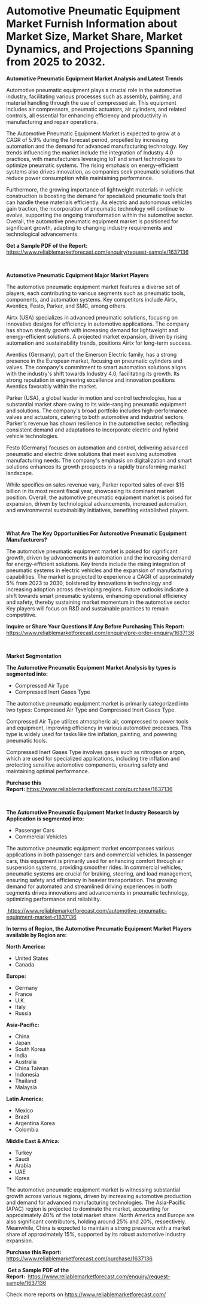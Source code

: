 <p><h1>Automotive Pneumatic Equipment Market Furnish Information about Market Size, Market Share, Market Dynamics, and Projections Spanning from 2025 to 2032.</h1></p><p><strong>Automotive Pneumatic Equipment Market Analysis and Latest Trends</strong></p>
<p><p>Automotive pneumatic equipment plays a crucial role in the automotive industry, facilitating various processes such as assembly, painting, and material handling through the use of compressed air. This equipment includes air compressors, pneumatic actuators, air cylinders, and related controls, all essential for enhancing efficiency and productivity in manufacturing and repair operations.</p><p>The Automotive Pneumatic Equipment Market is expected to grow at a CAGR of 5.9% during the forecast period, propelled by increasing automation and the demand for advanced manufacturing technology. Key trends influencing the market include the integration of Industry 4.0 practices, with manufacturers leveraging IoT and smart technologies to optimize pneumatic systems. The rising emphasis on energy-efficient systems also drives innovation, as companies seek pneumatic solutions that reduce power consumption while maintaining performance.</p><p>Furthermore, the growing importance of lightweight materials in vehicle construction is boosting the demand for specialized pneumatic tools that can handle these materials efficiently. As electric and autonomous vehicles gain traction, the incorporation of pneumatic technology will continue to evolve, supporting the ongoing transformation within the automotive sector. Overall, the automotive pneumatic equipment market is positioned for significant growth, adapting to changing industry requirements and technological advancements.</p></p>
<p><strong>Get a Sample PDF of the Report:&nbsp;</strong> <a href="https://www.reliablemarketforecast.com/enquiry/request-sample/1637136?utm_campaign=2533&utm_medium=2&utm_source=Github&utm_content=ia&utm_term=23032025&utm_id=automotive-pneumatic-equipment">https://www.reliablemarketforecast.com/enquiry/request-sample/1637136</a></p>
<p>&nbsp;</p>
<p><strong>Automotive Pneumatic Equipment Major Market Players</strong></p>
<p><p>The automotive pneumatic equipment market features a diverse set of players, each contributing to various segments such as pneumatic tools, components, and automation systems. Key competitors include Airtx, Aventics, Festo, Parker, and SMC, among others.</p><p>Airtx (USA) specializes in advanced pneumatic solutions, focusing on innovative designs for efficiency in automotive applications. The company has shown steady growth with increasing demand for lightweight and energy-efficient solutions. A projected market expansion, driven by rising automation and sustainability trends, positions Airtx for long-term success.</p><p>Aventics (Germany), part of the Emerson Electric family, has a strong presence in the European market, focusing on pneumatic cylinders and valves. The company's commitment to smart automation solutions aligns with the industry's shift towards Industry 4.0, facilitating its growth. Its strong reputation in engineering excellence and innovation positions Aventics favorably within the market.</p><p>Parker (USA), a global leader in motion and control technologies, has a substantial market share owing to its wide-ranging pneumatic equipment and solutions. The company's broad portfolio includes high-performance valves and actuators, catering to both automotive and industrial sectors. Parker's revenue has shown resilience in the automotive sector, reflecting consistent demand and adaptations to incorporate electric and hybrid vehicle technologies.</p><p>Festo (Germany) focuses on automation and control, delivering advanced pneumatic and electric drive solutions that meet evolving automotive manufacturing needs. The company's emphasis on digitalization and smart solutions enhances its growth prospects in a rapidly transforming market landscape.</p><p>While specifics on sales revenue vary, Parker reported sales of over $15 billion in its most recent fiscal year, showcasing its dominant market position. Overall, the automotive pneumatic equipment market is poised for expansion, driven by technological advancements, increased automation, and environmental sustainability initiatives, benefiting established players.</p></p>
<p>&nbsp;</p>
<p><strong>What Are The Key Opportunities For Automotive Pneumatic Equipment Manufacturers?</strong></p>
<p><p>The automotive pneumatic equipment market is poised for significant growth, driven by advancements in automation and the increasing demand for energy-efficient solutions. Key trends include the rising integration of pneumatic systems in electric vehicles and the expansion of manufacturing capabilities. The market is projected to experience a CAGR of approximately 5% from 2023 to 2030, bolstered by innovations in technology and increasing adoption across developing regions. Future outlooks indicate a shift towards smart pneumatic systems, enhancing operational efficiency and safety, thereby sustaining market momentum in the automotive sector. Key players will focus on R&D and sustainable practices to remain competitive.</p></p>
<p><strong>Inquire or Share Your Questions If Any Before Purchasing This Report:</strong> <a href="https://www.reliablemarketforecast.com/enquiry/pre-order-enquiry/1637136?utm_campaign=2533&utm_medium=2&utm_source=Github&utm_content=ia&utm_term=23032025&utm_id=automotive-pneumatic-equipment">https://www.reliablemarketforecast.com/enquiry/pre-order-enquiry/1637136</a></p>
<p>&nbsp;</p>
<p><strong>Market Segmentation</strong></p>
<p><strong>The Automotive Pneumatic Equipment Market Analysis by types is segmented into:</strong></p>
<p><ul><li>Compressed Air Type</li><li>Compressed Inert Gases Type</li></ul></p>
<p><p>The automotive pneumatic equipment market is primarily categorized into two types: Compressed Air Type and Compressed Inert Gases Type. </p><p>Compressed Air Type utilizes atmospheric air, compressed to power tools and equipment, improving efficiency in various automotive processes. This type is widely used for tasks like tire inflation, painting, and powering pneumatic tools. </p><p>Compressed Inert Gases Type involves gases such as nitrogen or argon, which are used for specialized applications, including tire inflation and protecting sensitive automotive components, ensuring safety and maintaining optimal performance.</p></p>
<p><strong>Purchase this Report:&nbsp;</strong><a href="https://www.reliablemarketforecast.com/purchase/1637136?utm_campaign=2533&utm_medium=2&utm_source=Github&utm_content=ia&utm_term=23032025&utm_id=automotive-pneumatic-equipment">https://www.reliablemarketforecast.com/purchase/1637136</a></p>
<p>&nbsp;</p>
<p><strong>The Automotive Pneumatic Equipment Market Industry Research by Application is segmented into:</strong></p>
<p><ul><li>Passenger Cars</li><li>Commercial Vehicles</li></ul></p>
<p><p>The automotive pneumatic equipment market encompasses various applications in both passenger cars and commercial vehicles. In passenger cars, this equipment is primarily used for enhancing comfort through air suspension systems, providing smoother rides. In commercial vehicles, pneumatic systems are crucial for braking, steering, and load management, ensuring safety and efficiency in heavier transportation. The growing demand for automated and streamlined driving experiences in both segments drives innovations and advancements in pneumatic technology, optimizing performance and reliability.</p></p>
<p><a href="https://www.reliablemarketforecast.com/automotive-pneumatic-equipment-market-r1637136?utm_campaign=2533&utm_medium=2&utm_source=Github&utm_content=ia&utm_term=23032025&utm_id=automotive-pneumatic-equipment">&nbsp;https://www.reliablemarketforecast.com/automotive-pneumatic-equipment-market-r1637136</a></p>
<p><strong>In terms of Region, the Automotive Pneumatic Equipment Market Players available by Region are:</strong></p>
<p>
    <p> <strong> North America: </strong>
        <ul>
            <li>United States</li>
            <li>Canada</li>
        </ul>
        </p> 
    <p> <strong> Europe: </strong>
        <ul>
            <li>Germany</li>
            <li>France</li>
            <li>U.K.</li>
            <li>Italy</li>
            <li>Russia</li>
        </ul>
        </p> 
    <p> <strong> Asia-Pacific: </strong>
        <ul>
            <li>China</li>
            <li>Japan</li>
            <li>South Korea</li>
            <li>India</li>
            <li>Australia</li>
            <li>China Taiwan</li>
            <li>Indonesia</li>
            <li>Thailand</li>
            <li>Malaysia</li>
        </ul>
        </p> 
    <p> <strong> Latin America: </strong>
        <ul>
            <li>Mexico</li>
            <li>Brazil</li>
            <li>Argentina Korea</li>
            <li>Colombia</li>
        </ul>
        </p> 
    <p> <strong> Middle East & Africa: </strong>
        <ul>
            <li>Turkey</li>
            <li>Saudi</li>
            <li>Arabia</li>
            <li>UAE</li>
            <li>Korea</li>
        </ul>
    </p>
    </p>
<p><p>The automotive pneumatic equipment market is witnessing substantial growth across various regions, driven by increasing automotive production and demand for advanced manufacturing technologies. The Asia-Pacific (APAC) region is projected to dominate the market, accounting for approximately 40% of the total market share. North America and Europe are also significant contributors, holding around 25% and 20%, respectively. Meanwhile, China is expected to maintain a strong presence with a market share of approximately 15%, supported by its robust automotive industry expansion.</p></p>
<p><strong>Purchase this Report: </strong><a href="https://www.reliablemarketforecast.com/purchase/1637136?utm_campaign=2533&utm_medium=2&utm_source=Github&utm_content=ia&utm_term=23032025&utm_id=automotive-pneumatic-equipment">https://www.reliablemarketforecast.com/purchase/1637136</a></p>
<p>&nbsp;<strong>Get a Sample PDF of the Report:&nbsp;&nbsp;</strong><a href="https://www.reliablemarketforecast.com/enquiry/request-sample/1637136?utm_campaign=2533&utm_medium=2&utm_source=Github&utm_content=ia&utm_term=23032025&utm_id=automotive-pneumatic-equipment">https://www.reliablemarketforecast.com/enquiry/request-sample/1637136</a></p>
<p><strong></strong></p>
<p>Check more reports on <a href="https://www.reliablemarketforecast.com/?utm_campaign=2533&utm_medium=2&utm_source=Github&utm_content=ia&utm_term=23032025&utm_id=automotive-pneumatic-equipment">https://www.reliablemarketforecast.com/</a></p>